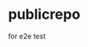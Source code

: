 # publicrepo
for e2e test























































































































































































































































































































































































































































































































































































































































































































































































































































































































































































































































































